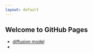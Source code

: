 ```yaml
---
layout: default
---
```


## Welcome to GitHub Pages

 - [diffusion model](https://piantedosi.github.io/piantedosi/diffusion_model/) 
 - 
